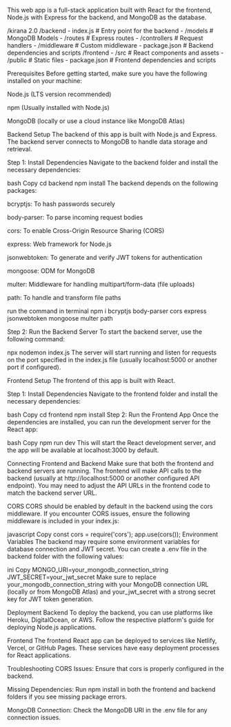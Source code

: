 This web app is a full-stack application built with React for the frontend, Node.js with Express for the backend, and MongoDB as the database.

/kirana 2.0
  /backend
    - index.js           # Entry point for the backend
    - /models            # MongoDB Models
    - /routes            # Express routes
    - /controllers       # Request handlers
    - /middleware        # Custom middleware
    - package.json       # Backend dependencies and scripts
  /frontend
    - /src               # React components and assets
    - /public            # Static files
    - package.json       # Frontend dependencies and scripts

Prerequisites
Before getting started, make sure you have the following installed on your machine:

Node.js (LTS version recommended)

npm (Usually installed with Node.js)

MongoDB (locally or use a cloud instance like MongoDB Atlas)

Backend Setup
The backend of this app is built with Node.js and Express. The backend server connects to MongoDB to handle data storage and retrieval.

Step 1: Install Dependencies
Navigate to the backend folder and install the necessary dependencies:

bash
Copy
cd backend
npm install
The backend depends on the following packages:

bcryptjs: To hash passwords securely

body-parser: To parse incoming request bodies

cors: To enable Cross-Origin Resource Sharing (CORS)

express: Web framework for Node.js

jsonwebtoken: To generate and verify JWT tokens for authentication

mongoose: ODM for MongoDB

multer: Middleware for handling multipart/form-data (file uploads)

path: To handle and transform file paths

run the command in terminal npm i bcryptjs body-parser cors express jsonwebtoken mongoose multer path

Step 2: Run the Backend Server
To start the backend server, use the following command:

npx nodemon index.js
The server will start running and listen for requests on the port specified in the index.js file (usually localhost:5000 or another port if configured).

Frontend Setup
The frontend of this app is built with React.

Step 1: Install Dependencies
Navigate to the frontend folder and install the necessary dependencies:

bash
Copy
cd frontend
npm install
Step 2: Run the Frontend App
Once the dependencies are installed, you can run the development server for the React app:

bash
Copy
npm run dev
This will start the React development server, and the app will be available at localhost:3000 by default.

Connecting Frontend and Backend
Make sure that both the frontend and backend servers are running. The frontend will make API calls to the backend (usually at http://localhost:5000 or another configured API endpoint). You may need to adjust the API URLs in the frontend code to match the backend server URL.

CORS
CORS should be enabled by default in the backend using the cors middleware. If you encounter CORS issues, ensure the following middleware is included in your index.js:

javascript
Copy
const cors = require('cors');
app.use(cors());
Environment Variables
The backend may require some environment variables for database connection and JWT secret. You can create a .env file in the backend folder with the following values:

ini
Copy
MONGO_URI=your_mongodb_connection_string
JWT_SECRET=your_jwt_secret
Make sure to replace your_mongodb_connection_string with your MongoDB connection URL (locally or from MongoDB Atlas) and your_jwt_secret with a strong secret key for JWT token generation.

Deployment
Backend
To deploy the backend, you can use platforms like Heroku, DigitalOcean, or AWS. Follow the respective platform's guide for deploying Node.js applications.

Frontend
The frontend React app can be deployed to services like Netlify, Vercel, or GitHub Pages. These services have easy deployment processes for React applications.

Troubleshooting
CORS Issues: Ensure that cors is properly configured in the backend.

Missing Dependencies: Run npm install in both the frontend and backend folders if you see missing package errors.

MongoDB Connection: Check the MongoDB URI in the .env file for any connection issues.
